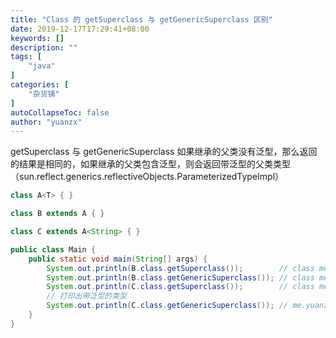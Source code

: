 ```yaml
---
title: "Class 的 getSuperclass 与 getGenericSuperclass 区别"
date: 2019-12-17T17:29:41+08:00
keywords: []
description: ""
tags: [
    "java"
]
categories: [
    "杂货铺"
]
autoCollapseToc: false
author: "yuanzx"
---
```


getSuperclass 与 getGenericSuperclass 如果继承的父类没有泛型，那么返回的结果是相同的，如果继承的父类包含泛型，则会返回带泛型的父类类型（sun.reflect.generics.reflectiveObjects.ParameterizedTypeImpl）

```java
class A<T> { }

class B extends A { }

class C extends A<String> { }

public class Main {
    public static void main(String[] args) {
        System.out.println(B.class.getSuperclass());        // class me.yuanzx.test.A
        System.out.println(B.class.getGenericSuperclass()); // class me.yuanzx.test.A
        System.out.println(C.class.getSuperclass());        // class me.yuanzx.test.A
        // 打印出带泛型的类型
        System.out.println(C.class.getGenericSuperclass()); // me.yuanzx.test.A<java.lang.String>
    }
}
```